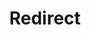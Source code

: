 ﻿---
layout: src/layouts/Redirect.astro
title: Redirect
redirect: https://octopus.com/docs/infrastructure/accounts
pubDate:  2023-01-01
navSearch: false
navSitemap: false
navMenu: false
---
